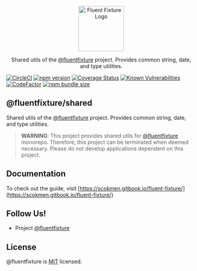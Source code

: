 <p align="center">
  <a href="https://github.com/fluentfixture" target="blank"><img src="https://i.imgur.com/qLGGhTh.jpg" width="120" alt="Fluent Fixture Logo" /></a>
</p>

<p align="center">Shared utils of the <a href="https://github.com/fluentfixture">@fluentfixture</a> project. Provides common string, date, and type utilities.</p>

[![CircleCI](https://circleci.com/gh/fluentfixture/fluentfixture/tree/main.svg?style=svg)](https://circleci.com/gh/fluentfixture/fluentfixture/tree/main)
[![npm version](https://badge.fury.io/js/@fluentfixture%2Fshared.svg)](https://badge.fury.io/js/@fluentfixture%2Fshared)
[![Coverage Status](https://coveralls.io/repos/github/fluentfixture/fluentfixture/badge.svg?branch=main)](https://coveralls.io/github/fluentfixture/fluentfixture?branch=main)
[![Known Vulnerabilities](https://snyk.io/test/github/fluentfixture/fluentfixture/badge.svg)](https://snyk.io/test/github/fluentfixture/fluentfixture)
[![CodeFactor](https://www.codefactor.io/repository/github/fluentfixture/fluentfixture/badge)](https://www.codefactor.io/repository/github/fluentfixture/fluentfixture)
[![npm bundle size](https://img.shields.io/bundlephobia/minzip/@fluentfixture/shared)](https://bundlephobia.com/package/@fluentfixture/shared)

## @fluentfixture/shared

Shared utils of the [@fluentfixture](https://github.com/fluentfixture) project. Provides common string, date, and type utilities.

> **WARNING**: This project provides shared utils for [@fluentfixture](https://github.comfluentfixture/) monorepo.
> Therefore, this project can be terminated when deemed necessary. Please do not develop applications dependent on this project.

## Documentation

To check out the guide, visit [https://scokmen.gitbook.io/fluent-fixture/](https://scokmen.gitbook.io/fluent-fixture/)

## Follow Us!

- Project [@fluentfixture](https://github.com/fluentfixture)

## License

@fluentfixture is [MIT](https://github.com/fluentfixture/fluentfixture/blob/main/LICENSE) licensed.
